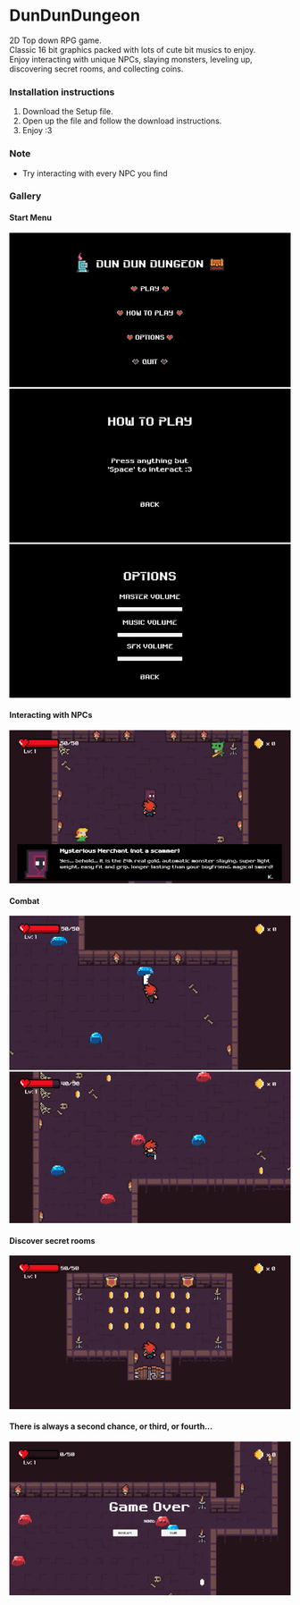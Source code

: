 # DunDunDungeon
2D Top down RPG game.  
Classic 16 bit graphics packed with lots of cute bit musics to enjoy.  
Enjoy interacting with unique NPCs, slaying monsters, leveling up, discovering secret rooms, and collecting coins.  

### Installation instructions
1. Download the Setup file.
2. Open up the file and follow the download instructions.
3. Enjoy :3

### Note
- Try interacting with every NPC you find

### Gallery
#### Start Menu
![Start Menu](screenshots/startmenu.png)
![How To Play](https://github.com/CelineZhou3105/DunDunDungeon/blob/main/howtoplay.png?raw=true)
![options](https://github.com/CelineZhou3105/DunDunDungeon/blob/main/options.png?raw=true)

#### Interacting with NPCs
![Interacting with Mysterious Merchant](https://github.com/CelineZhou3105/DunDunDungeon/blob/main/secretroom.PNG?raw=true)

#### Combat
![Battling Slimes](https://github.com/CelineZhou3105/DunDunDungeon/blob/main/level1.png?raw=true)
![Red and Blue Slimes](https://github.com/CelineZhou3105/DunDunDungeon/blob/main/level2.PNG?raw=true)

#### Discover secret rooms
![Secret room full of gold](https://github.com/CelineZhou3105/DunDunDungeon/blob/main/secretbank.PNG?raw=true)

#### There is always a second chance, or third, or fourth...
![Game Over](https://github.com/CelineZhou3105/DunDunDungeon/blob/main/gameover.PNG?raw=true)
